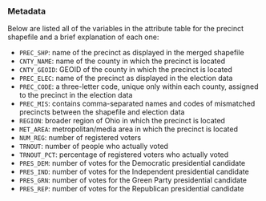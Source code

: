 ### Metadata
Below are listed all of the variables in the attribute table for the precinct shapefile and a brief explanation of each one:

* `PREC_SHP`: name of the precinct as displayed in the merged shapefile
* `CNTY_NAME`: name of the county in which the precinct is located
* `CNTY_GEOID`: GEOID of the county in which the precinct is located
* `PREC_ELEC`: name of the precinct as displayed in the election data
* `PREC_CODE`: a three-letter code, unique only within each county, assigned to the precinct in the election data
* `PREC_MIS`: contains comma-separated names and codes of mismatched precincts between the shapefile and election data
* `REGION`: broader region of Ohio in which the precinct is located
* `MET_AREA`: metropolitan/media area in which the precinct is located
* `NUM_REG`: number of registered voters
* `TRNOUT`: number of people who actually voted
* `TRNOUT_PCT`: percentage of registered voters who actually voted
* `PRES_DEM`: number of votes for the Democratic presidential candidate
* `PRES_IND`: number of votes for the Independent presidential candidate
* `PRES_GRN`: number of votes for the Green Party presidential candidate
* `PRES_REP`: number of votes for the Republican presidential candidate


